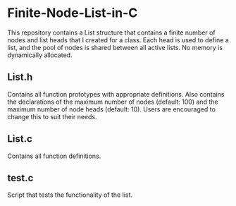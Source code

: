 # Finite-Node-List-in-C

This repository contains a List structure that contains a finite number of nodes and list heads that I created for a class.  Each head is used to define a list, and the pool of nodes is shared between all active lists.  No memory is dynamically allocated.

## List.h

Contains all function prototypes with appropriate definitions.  Also contains the declarations of the maximum number of nodes (default: 100) and the maximum number of node heads (default: 10).  Users are encouraged to change this to suit their needs.  

## List.c

Contains all function definitions.

## test.c

Script that tests the functionality of the list.



